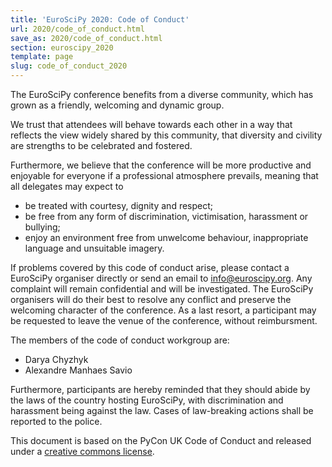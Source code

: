 ```yaml
---
title: 'EuroSciPy 2020: Code of Conduct'
url: 2020/code_of_conduct.html
save_as: 2020/code_of_conduct.html
section: euroscipy_2020
template: page
slug: code_of_conduct_2020
---
```


The EuroSciPy conference benefits from a diverse community, which has grown
as a friendly, welcoming and dynamic group.

We trust that attendees will behave towards each other in a way that
reflects the view widely shared by this community, that diversity and
civility are strengths to be celebrated and fostered.

Furthermore, we believe that the conference will be more productive and
enjoyable for everyone if a professional atmosphere prevails, meaning
that all delegates may expect to

- be treated with courtesy, dignity and respect;
- be free from any form of discrimination, victimisation, harassment or bullying;
- enjoy an environment free from unwelcome behaviour, inappropriate language and
unsuitable imagery.

If problems covered by this code of conduct arise, please contact a
EuroSciPy organiser directly or send an email to [info@euroscipy.org](mailto:info@euroscipy.org).
Any complaint will remain confidential and will be investigated. The EuroSciPy
organisers will do their best to resolve any conflict and preserve the
welcoming character of the conference. As a last resort, a participant
may be requested to leave the venue of the conference, without
reimbursment.

The members of the code of conduct workgroup are:

- Darya Chyzhyk
- Alexandre Manhaes Savio

Furthermore, participants are hereby reminded that they should abide by
the laws of the country hosting EuroSciPy, with discrimination and
harassment being against the law. Cases of law-breaking actions shall be
reported to the police.

This document is based on the PyCon UK Code of Conduct and released under
a [creative commons license](http://creativecommons.org/licenses/by-nc-sa/3.0/).
